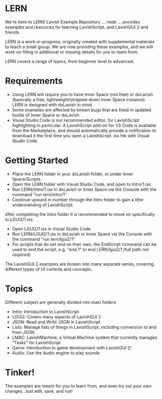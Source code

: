 # LERN
We're here to LERN! Lavish Example Repository ... node ...  provides examples and resources for learning LavishScript, and LavishGUI 2 and friends

LERN is a work-in-progress, originally created with supplemental materials to teach a small group. We are now providing these examples, and we will work on filling in additional or missing details for you to learn from.

LERN covers a range of topics, from beginner level to advanced. 

# Requirements
* Using LERN will require you to have Inner Space (not free) or dxLavish (basically a free, lightweight/stripped-down Inner Space instance). LERN is designed with dxLavish in mind.
* Some examples are affected by known bugs that are fixed in updated builds of Inner Space or dxLavish
* Visual Studio Code is our recommended editor, for LavishScript highlighting in particular. A LavishScript add-on for VS Code is available from the Marketplace, and should automatically provide a notification to download it the first time you open a LavishScript .iss file with Visual Studio Code.

# Getting Started
* Place the LERN folder in your dxLavish folder, or under Inner Space/Scripts.
* Open the LERN folder with Visual Studio Code, and open to Intro/1.iss
* Run LERN/Intro/1.iss in dxLavish or Inner Space via the Console with the command "run lern/intro/1"
* Continue upward in number through the Intro folder to gain a little understanding of LavishScript.

After completing the Intro folder it is recommended to move on specifically to LGUI2/1.iss:
* Open LGUI2/1.iss in Visual Studio Code
* Run LERN/LGUI2/1.iss in dxLavish or Inner Space via the Console with the command "run lern/lgui2/1"
* For scripts that do not end on their own, the EndScript command can be used to end the script, e.g. "end 1" to end LERN/lgui2/1 (full path not required)

The LavishGUI 2 examples are broken into many separate series, covering different types of UI controls and concepts.

# Topics
Different subject are generally divided into main folders
* Intro: Introduction to LavishScript
* LGUI2: Covers many aspects of LavishGUI 2
* JSON: Read and Write JSON in LavishScript
* Lists: Manage lists of things in LavishScript, including conversion to and from JSON
* LMAC: LavishMachine, a Virtual Machine system that currently manages "Tasks" for LavishScript
* Game: Introduction to game development with LavishGUI 2!
* Audio: Use the Audio engine to play sounds

# Tinker!
The examples are meant for you to learn from, and even try out your own changes. Just edit, save, and run!
